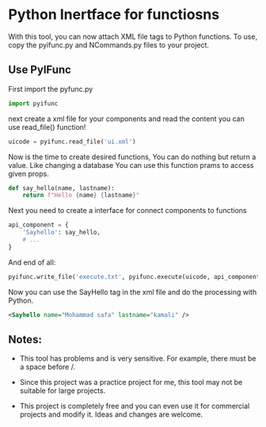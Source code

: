 # Python Inertface for functiosns
With this tool, you can now attach XML file tags to Python functions.
To use, copy the pyifunc.py and NCommands.py files to your project.

## Use PyIFunc
First import the pyfunc.py
```python
import pyifunc
```

next create a xml file for your components and read the content
you can use read_file() function!
```python
uicode = pyifunc.read_file('ui.xml')
```

Now is the time to create desired functions, You can do nothing but return a value. Like changing a database
You can use this function prams to access given props.
```python
def say_hello(name, lastname):
    return f"Hello {name} {lastname}"
```

Next you need to create a interface for connect components to functions
```python
api_component = {
    'Sayhello': say_hello,
    # ...
}
```

And end of all:
```python
pyifunc.write_file('execute.txt', pyifunc.execute(uicode, api_components))
```

Now you can use the SayHello tag in the xml file and do the processing with Python.
```xml
<Sayhello name="Mohammad safa" lastname="kamali" />
```

## Notes:
- This tool has problems and is very sensitive. For example, there must be a space before /.

- Since this project was a practice project for me, this tool may not be suitable for large projects.

- This project is completely free and you can even use it for commercial projects and modify it. Ideas and changes are welcome.
